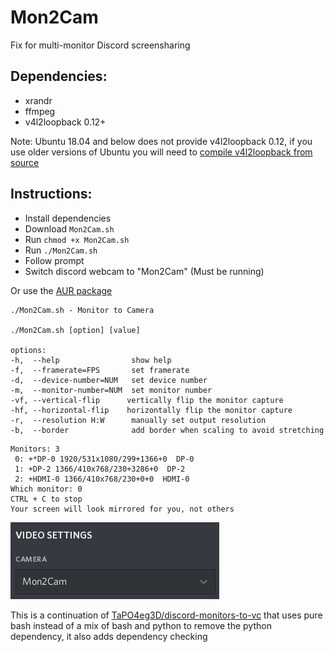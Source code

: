 # Mon2Cam
Fix for multi-monitor Discord screensharing

Dependencies:
-
- xrandr
- ffmpeg
- v4l2loopback 0.12+

Note:
Ubuntu 18.04 and below does not provide v4l2loopback 0.12, if you use older versions of Ubuntu you will need to [compile v4l2loopback from source](https://github.com/umlaeute/v4l2loopback#install)

Instructions:
-
- Install dependencies
- Download `Mon2Cam.sh`
- Run `chmod +x Mon2Cam.sh`
- Run `./Mon2Cam.sh`
- Follow prompt
- Switch discord webcam to "Mon2Cam" (Must be running)

Or use the [AUR package](https://aur.archlinux.org/packages/mon2cam-git/)

```
./Mon2Cam.sh - Monitor to Camera

./Mon2Cam.sh [option] [value]

options:
-h,  --help                show help
-f,  --framerate=FPS       set framerate
-d,  --device-number=NUM   set device number
-m,  --monitor-number=NUM  set monitor number
-vf, --vertical-flip      vertically flip the monitor capture
-hf, --horizontal-flip    horizontally flip the monitor capture
-r,  --resolution H:W      manually set output resolution
-b,  --border              add border when scaling to avoid stretching
```

```
Monitors: 3
 0: +*DP-0 1920/531x1080/299+1366+0  DP-0
 1: +DP-2 1366/410x768/230+3286+0  DP-2
 2: +HDMI-0 1366/410x768/230+0+0  HDMI-0
Which monitor: 0
CTRL + C to stop
Your screen will look mirrored for you, not others
```

![Screenshot](Screenshot.png)

This is a continuation of [TaPO4eg3D/discord-monitors-to-vc](https://github.com/TaPO4eg3D/discord-monitors-to-vc) that uses pure bash instead of a mix of bash and python to remove the python dependency, it also adds dependency checking
